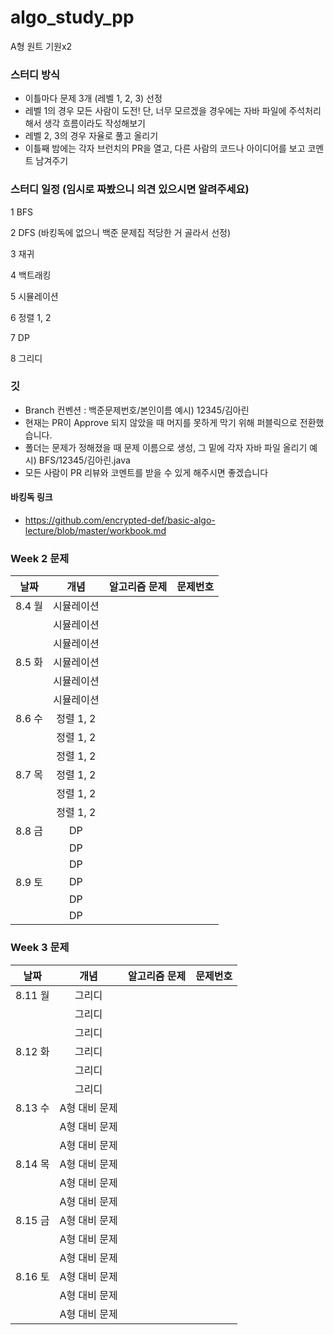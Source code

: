 # algo_study_pp

A형 원트 기원x2

### 스터디 방식

- 이틀마다 문제 3개 (레벨 1, 2, 3) 선정
- 레벨 1의 경우 모든 사람이 도전! 단, 너무 모르겠을 경우에는 자바 파일에 주석처리 해서 생각 흐름이라도 작성해보기
- 레벨 2, 3의 경우 자율로 풀고 올리기
- 이틀째 밤에는 각자 브런치의 PR을 열고, 다른 사람의 코드나 아이디어를 보고 코멘트 남겨주기

### 스터디 일정 (임시로 짜봤으니 의견 있으시면 알려주세요)

1 BFS

2 DFS (바킹독에 없으니 백준 문제집 적당한 거 골라서 선정)

3 재귀

4 백트래킹

5 시뮬레이션

6 정렬 1, 2

7 DP

8 그리디

### 깃

- Branch 컨벤션 : 백준문제번호/본인이름
  예시) 12345/김아린
- 현재는 PR이 Approve 되지 않았을 때 머지를 못하게 막기 위해 퍼블릭으로 전환했습니다.
- 폴더는 문제가 정해졌을 때 문제 이름으로 생성, 그 밑에 각자 자바 파일 올리기
  예시) BFS/12345/김아린.java
- 모든 사람이 PR 리뷰와 코멘트를 받을 수 있게 해주시면 좋겠습니다

#### 바킹독 링크
- https://github.com/encrypted-def/basic-algo-lecture/blob/master/workbook.md

### Week 2 문제
  
|     날짜     | 개념  | 알고리즘 문제 | 문제번호 |
| :--------: | :-: | :-----: | :--: |
| 8.4 월   |   시뮬레이션  |         |      |
|         |   시뮬레이션  |         |      |
|         |   시뮬레이션  |         |      |
| 8.5 화  |   시뮬레이션  |         |      |
|         |   시뮬레이션  |         |      |
|         |   시뮬레이션  |         |      |
| 8.6 수  |   정렬 1, 2  |         |      |
|         |   정렬 1, 2  |         |      |
|         |   정렬 1, 2  |         |      |
|  8.7 목  |   정렬 1, 2  |         |      |
|         |   정렬 1, 2  |         |      |
|         |   정렬 1, 2  |         |      |
| 8.8 금  |   DP  |         |      |
|         |   DP  |         |      |
|         |   DP  |         |      |
| 8.9 토  |   DP  |         |      |
|         |   DP  |         |      |
|         |   DP  |         |      |


### Week 3 문제
  
|     날짜     | 개념  | 알고리즘 문제 | 문제번호 |
| :--------: | :-: | :-----: | :--: |
| 8.11 월   |   그리디  |         |      |
|         |   그리디  |         |      |
|         |   그리디  |         |      |
| 8.12 화  |   그리디  |         |      |
|         |   그리디  |         |      |
|         |   그리디  |         |      |
| 8.13 수  |   A형 대비 문제  |         |      |
|         |   A형 대비 문제  |         |      |
|         |   A형 대비 문제  |         |      |
|  8.14 목  |   A형 대비 문제  |         |      |
|         |   A형 대비 문제  |         |      |
|         |   A형 대비 문제  |         |      |
| 8.15 금  |   A형 대비 문제  |         |      |
|         |   A형 대비 문제  |         |      |
|         |   A형 대비 문제  |         |      |
| 8.16 토  |   A형 대비 문제  |         |      |
|         |   A형 대비 문제  |         |      |
|         |   A형 대비 문제  |         |      |
